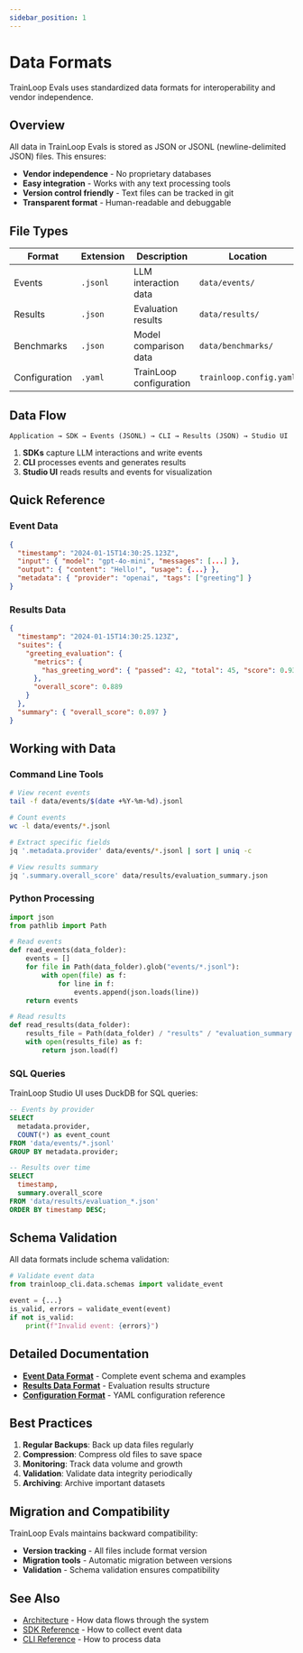 ```yaml
---
sidebar_position: 1
---
```


# Data Formats

TrainLoop Evals uses standardized data formats for interoperability and vendor independence.

## Overview

All data in TrainLoop Evals is stored as JSON or JSONL (newline-delimited JSON) files. This ensures:

- **Vendor independence** - No proprietary databases
- **Easy integration** - Works with any text processing tools
- **Version control friendly** - Text files can be tracked in git
- **Transparent format** - Human-readable and debuggable

## File Types

| Format | Extension | Description | Location |
|--------|-----------|-------------|----------|
| Events | `.jsonl` | LLM interaction data | `data/events/` |
| Results | `.json` | Evaluation results | `data/results/` |
| Benchmarks | `.json` | Model comparison data | `data/benchmarks/` |
| Configuration | `.yaml` | TrainLoop configuration | `trainloop.config.yaml` |

## Data Flow

```
Application → SDK → Events (JSONL) → CLI → Results (JSON) → Studio UI
```

1. **SDKs** capture LLM interactions and write events
2. **CLI** processes events and generates results
3. **Studio UI** reads results and events for visualization

## Quick Reference

### Event Data

```json
{
  "timestamp": "2024-01-15T14:30:25.123Z",
  "input": { "model": "gpt-4o-mini", "messages": [...] },
  "output": { "content": "Hello!", "usage": {...} },
  "metadata": { "provider": "openai", "tags": ["greeting"] }
}
```

### Results Data

```json
{
  "timestamp": "2024-01-15T14:30:25.123Z",
  "suites": {
    "greeting_evaluation": {
      "metrics": {
        "has_greeting_word": { "passed": 42, "total": 45, "score": 0.933 }
      },
      "overall_score": 0.889
    }
  },
  "summary": { "overall_score": 0.897 }
}
```

## Working with Data

### Command Line Tools

```bash
# View recent events
tail -f data/events/$(date +%Y-%m-%d).jsonl

# Count events
wc -l data/events/*.jsonl

# Extract specific fields
jq '.metadata.provider' data/events/*.jsonl | sort | uniq -c

# View results summary
jq '.summary.overall_score' data/results/evaluation_summary.json
```

### Python Processing

```python
import json
from pathlib import Path

# Read events
def read_events(data_folder):
    events = []
    for file in Path(data_folder).glob("events/*.jsonl"):
        with open(file) as f:
            for line in f:
                events.append(json.loads(line))
    return events

# Read results
def read_results(data_folder):
    results_file = Path(data_folder) / "results" / "evaluation_summary.json"
    with open(results_file) as f:
        return json.load(f)
```

### SQL Queries

TrainLoop Studio UI uses DuckDB for SQL queries:

```sql
-- Events by provider
SELECT 
  metadata.provider,
  COUNT(*) as event_count
FROM 'data/events/*.jsonl'
GROUP BY metadata.provider;

-- Results over time
SELECT 
  timestamp,
  summary.overall_score
FROM 'data/results/evaluation_*.json'
ORDER BY timestamp DESC;
```

## Schema Validation

All data formats include schema validation:

```python
# Validate event data
from trainloop_cli.data.schemas import validate_event

event = {...}
is_valid, errors = validate_event(event)
if not is_valid:
    print(f"Invalid event: {errors}")
```

## Detailed Documentation

- **[Event Data Format](events.md)** - Complete event schema and examples
- **[Results Data Format](results.md)** - Evaluation results structure
- **[Configuration Format](../cli/config.md)** - YAML configuration reference

## Best Practices

1. **Regular Backups**: Back up data files regularly
2. **Compression**: Compress old files to save space
3. **Monitoring**: Track data volume and growth
4. **Validation**: Validate data integrity periodically
5. **Archiving**: Archive important datasets

## Migration and Compatibility

TrainLoop Evals maintains backward compatibility:

- **Version tracking** - All files include format version
- **Migration tools** - Automatic migration between versions
- **Validation** - Schema validation ensures compatibility

## See Also

- [Architecture](../../explanation/architecture.md) - How data flows through the system
- [SDK Reference](../sdks/index.md) - How to collect event data
- [CLI Reference](../cli/index.md) - How to process data
